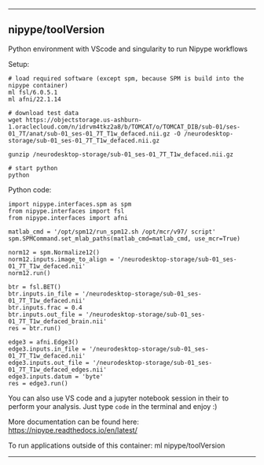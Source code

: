 
----------------------------------
## nipype/toolVersion ##
Python environment with VScode and singularity to run Nipype workflows

Setup:
```
# load required software (except spm, because SPM is build into the nipype container)
ml fsl/6.0.5.1
ml afni/22.1.14

# download test data
wget https://objectstorage.us-ashburn-1.oraclecloud.com/n/idrvm4tkz2a8/b/TOMCAT/o/TOMCAT_DIB/sub-01/ses-01_7T/anat/sub-01_ses-01_7T_T1w_defaced.nii.gz -O /neurodesktop-storage/sub-01_ses-01_7T_T1w_defaced.nii.gz 

gunzip /neurodesktop-storage/sub-01_ses-01_7T_T1w_defaced.nii.gz 

# start python
python
```

Python code:
```
import nipype.interfaces.spm as spm
from nipype.interfaces import fsl
from nipype.interfaces import afni

matlab_cmd = '/opt/spm12/run_spm12.sh /opt/mcr/v97/ script'
spm.SPMCommand.set_mlab_paths(matlab_cmd=matlab_cmd, use_mcr=True)

norm12 = spm.Normalize12()
norm12.inputs.image_to_align = '/neurodesktop-storage/sub-01_ses-01_7T_T1w_defaced.nii'
norm12.run()

btr = fsl.BET()
btr.inputs.in_file = '/neurodesktop-storage/sub-01_ses-01_7T_T1w_defaced.nii'
btr.inputs.frac = 0.4
btr.inputs.out_file = '/neurodesktop-storage/sub-01_ses-01_7T_T1w_defaced_brain.nii'
res = btr.run() 

edge3 = afni.Edge3()
edge3.inputs.in_file = '/neurodesktop-storage/sub-01_ses-01_7T_T1w_defaced.nii'
edge3.inputs.out_file = '/neurodesktop-storage/sub-01_ses-01_7T_T1w_defaced_edges.nii'
edge3.inputs.datum = 'byte'
res = edge3.run()
```

You can also use VS code and a jupyter notebook session in their to perform your analysis. Just type `code` in the terminal and enjoy :)




More documentation can be found here: https://nipype.readthedocs.io/en/latest/

To run applications outside of this container: ml nipype/toolVersion

----------------------------------
